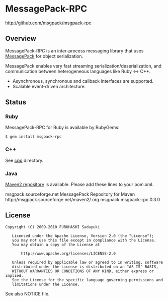 MessagePack-RPC
===============
http://github.com/msgpack/msgpack-rpc

## Overview

MessagePack-RPC is an inter-process messaging library that uses [MessagePack](http://msgpack.sourceforge.net/) for object serialization.

MessagePack enables very fast streaming serialization/deserialization, and communication between heterogeneous languages like Ruby <-> C++.

  - Asynchronous, synchronous and callback interfaces are supported.
  - Scalable event-driven architecture.


## Status

### Ruby

MessagePack-RPC for Ruby is available by RubyGems:

    $ gem install msgpack-rpc

### C++

See [cpp](http://github.com/msgpack/msgpack-rpc/tree/master/cpp/) directory.

### Java

[Maven2 repository](http://msgpack.sourceforge.net/maven2/) is available. Please add these lines to your pom.xml.

  <repositories>
    <repository>
    <id>msgpack.sourceforge.net</id>
    <name>MessagePack Repository for Maven</name> 
    <url>http://msgpack.sourceforge.net/maven2/</url>
    </repository>
  </repositories>
  <dependencies>
    <dependency>
      <groupId>org.msgpack</groupId>
      <artifactId>msgpack-rpc</artifactId>
      <version>0.3.0</version>
    </dependency>
  </dependencies>

## License

    Copyright (C) 2009-2010 FURUHASHI Sadayuki
    
       Licensed under the Apache License, Version 2.0 (the "License");
       you may not use this file except in compliance with the License.
       You may obtain a copy of the License at
    
           http://www.apache.org/licenses/LICENSE-2.0
    
       Unless required by applicable law or agreed to in writing, software
       distributed under the License is distributed on an "AS IS" BASIS,
       WITHOUT WARRANTIES OR CONDITIONS OF ANY KIND, either express or implied.
       See the License for the specific language governing permissions and
       limitations under the License.

See also NOTICE file.

